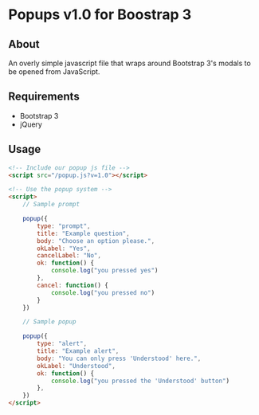 # Popups v1.0 for Boostrap 3

## About

An overly simple javascript file that wraps around Bootstrap 3's modals to be opened from JavaScript.

## Requirements

- Bootstrap 3
- jQuery

## Usage

```html
<!-- Include our popup js file -->
<script src="/popup.js?v=1.0"></script>

<!-- Use the popup system -->
<script>
    // Sample prompt

    popup({
        type: "prompt",
        title: "Example question",
        body: "Choose an option please.",
        okLabel: "Yes",
        cancelLabel: "No",
        ok: function() {
            console.log("you pressed yes")
        },
        cancel: function() {
            console.log("you pressed no")
        }
    })

    // Sample popup

    popup({
        type: "alert",
        title: "Example alert",
        body: "You can only press 'Understood' here.",
        okLabel: "Understood",
        ok: function() {
            console.log("you pressed the 'Understood' button")
        },
    })
</script>
```